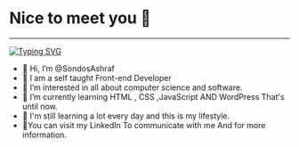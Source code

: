 <h1><strong> Nice to meet you 👋 </strong> </h1>
<hr>
<a href="https://git.io/typing-svg"><img src="https://readme-typing-svg.demolab.com?font=Fira+Code&size=25&duration=5002&pause=10&color=0CF2F7&background=FFC92300&multiline=true&width=1000&height=165&lines=Hello+guys+%3A%22);I'm+a+professional+front-end+developer;Graduated+from++Faculty+of+Commerce%2C+Alexandria+University%2C+in+2020;Always+learn+new+things;Freelancer" alt="Typing SVG" /></a>

- 👋 Hi, I’m @SondosAshraf
- 📝 I am a self taught Front-end Developer 
- 👀 I’m interested in all about computer science and software.
- 🌱 I’m currently learning HTML , CSS ,JavaScript AND WordPress That's until now.
- 🤩 I'm still learning a lot every day and this is my lifestyle.
- 📌You can visit my LinkedIn To communicate with me And for more information.

<!---
SondosAshraf/SondosAshraf is a ✨ special ✨ repository because its `README.md` (this file) appears on your GitHub profile.
You can click the Preview link to take a look at your changes.
--->
